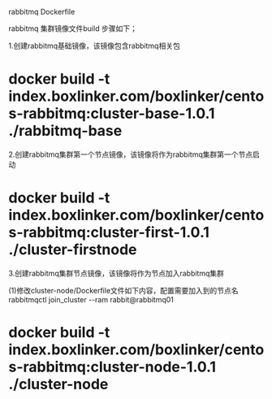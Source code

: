 rabbitmq Dockerfile

rabbitmq 集群镜像文件build 步骤如下；

1.创建rabbitmq基础镜像，该镜像包含rabbitmq相关包

# docker build -t index.boxlinker.com/boxlinker/centos-rabbitmq:cluster-base-1.0.1 ./rabbitmq-base

2.创建rabbitmq集群第一个节点镜像，该镜像将作为rabbitmq集群第一个节点启动

# docker build -t index.boxlinker.com/boxlinker/centos-rabbitmq:cluster-first-1.0.1 ./cluster-firstnode

3.创建rabbitmq集群节点镜像，该镜像将作为节点加入rabbitmq集群

(1)修改cluster-node/Dockerfile文件如下内容，配置需要加入到的节点名
rabbitmqctl join_cluster --ram rabbit@rabbitmq01

# docker build -t index.boxlinker.com/boxlinker/centos-rabbitmq:cluster-node-1.0.1 ./cluster-node

